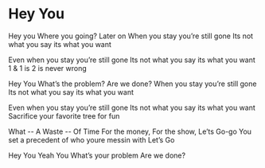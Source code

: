# Hey You

Hey you    Where you going?
Later on
When you stay you’re still gone
Its not what you say its what you want

Even when you stay you’re still gone
Its not what you say its what you want
1 & 1 is 2 is never wrong


Hey You    What’s the problem?
Are we done?
When you stay you’re still gone
Its not what you say its what you want

Even when you stay you’re still gone
Its not what you say its what you want
Sacrifice your favorite tree for fun

What -- A Waste -- Of Time
For the money, For the show, Le’ts Go-go
You set a precedent of who youre messin with Let’s Go

Hey You
Yeah You
What’s your problem
Are we done?

